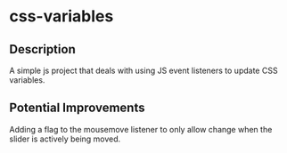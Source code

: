 # css-variables

## Description

A simple js project that deals with using JS event listeners to update CSS variables.

## Potential Improvements

Adding a flag to the mousemove listener to only allow change when the slider is actively being moved.
